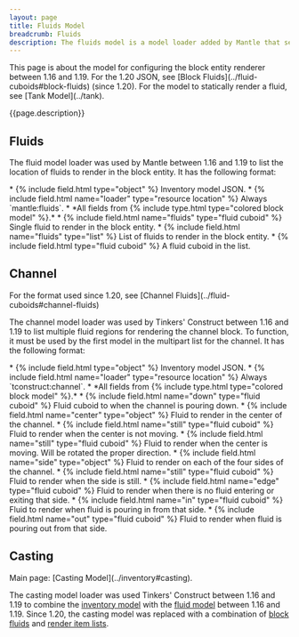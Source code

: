 ```yaml
---
layout: page
title: Fluids Model
breadcrumb: Fluids
description: The fluids model is a model loader added by Mantle that sets the position of fluids in the block entity renderer.
---
```

<div class="hatnote" markdown=1>
This page is about the model for configuring the block entity renderer between 1.16 and 1.19. For the 1.20 JSON, see [Block Fluids](../fluid-cuboids#block-fluids) (since 1.20). For the model to statically render a fluid, see [Tank Model](../tank).
</div>

{{page.description}}

## Fluids

The fluid model loader was used by Mantle between 1.16 and 1.19 to list the location of fluids to render in the block entity. It has the following format:

<div class="treeview" markdown=1>
* {% include field.html type="object" %} Inventory model JSON.
    * {% include field.html name="loader" type="resource location" %} Always `mantle:fluids`.
    * *All fields from {% include type.html type="colored block model" %}.*
    * {% include field.html name="fluids" type="fluid cuboid" %} Single fluid to render in the block entity.
    * {% include field.html name="fluids" type="list" %} List of fluids to render in the block entity.
        * {% include field.html type="fluid cuboid" %} A fluid cuboid in the list.
</div>

## Channel
<div class="hatnote" markdown=1>
For the format used since 1.20, see [Channel Fluids](../fluid-cuboids#channel-fluids)
</div>

The channel model loader was used by Tinkers' Construct between 1.16 and 1.19 to list multiple fluid regions for rendering the channel block. To function, it must be used by the first model in the multipart list for the channel. It has the following format:

<div class="treeview" markdown=1>
* {% include field.html type="object" %} Inventory model JSON.
    * {% include field.html name="loader" type="resource location" %} Always `tconstruct:channel`.
    * *All fields from {% include type.html type="colored block model" %}.*
    * {% include field.html name="down" type="fluid cuboid" %} Fluid cuboid to when the channel is pouring down.
    * {% include field.html name="center" type="object" %} Fluid to render in the center of the channel.
        * {% include field.html name="still" type="fluid cuboid" %} Fluid to render when the center is not moving.
        * {% include field.html name="still" type="fluid cuboid" %} Fluid to render when the center is moving. Will be rotated the proper direction.
    * {% include field.html name="side" type="object" %} Fluid to render on each of the four sides of the channel.
        * {% include field.html name="still" type="fluid cuboid" %} Fluid to render when the side is still.
        * {% include field.html name="edge" type="fluid cuboid" %} Fluid to render when there is no fluid entering or exiting that side.
        * {% include field.html name="in" type="fluid cuboid" %} Fluid to render when fluid is pouring in from that side.
        * {% include field.html name="out" type="fluid cuboid" %} Fluid to render when  fluid is pouring out from that side.
</div>

## Casting
<div class="hatnote" markdown=1>
Main page: [Casting Model](../inventory#casting).
</div>

The casting model loader was used Tinkers' Construct between 1.16 and 1.19 to combine the [inventory model](../inventory#inventory) with the [fluid model](#fluids) between 1.16 and 1.19. Since 1.20, the casting model was replaced with a combination of [block fluids](../fluid-cuboids#block-fluids) and [render item lists](../render-items#render-item-lists).